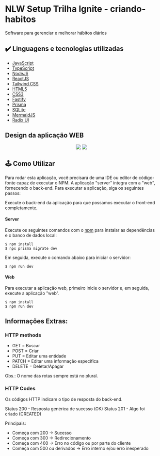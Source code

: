 # NLW Setup Trilha Ignite - criando-habitos
Software para gerenciar e melhorar hábitos diários

## ✔️ Linguagens e tecnologias utilizadas

- [JavaScript](https://developer.mozilla.org/pt-BR/docs/Web/JavaScript)
- [TypeScript](https://www.typescriptlang.org)
- [NodeJS](https://nodejs.org/en/)
- [ReactJS](https://reactjs.org)
- [Tailwind CSS](https://tailwindcss.com)
- [HTML5](https://developer.mozilla.org/pt-BR/docs/Web/HTML)
- [CSS3](https://developer.mozilla.org/pt-BR/docs/Web/CSS)
- [Fastify](https://www.fastify.io/)
- [Prisma](https://www.prisma.io)
- [SQLite](https://www.sqlite.org/index.html)
- [MermaidJS](https://mermaid.js.org/)
- [Radix UI](https://www.sqlite.org/index.html)

## Design da aplicação WEB
<p align="center">
  <img src="![image](https://user-images.githubusercontent.com/101130704/221383910-e97ba548-d5c8-4b80-a96c-7103347f7c57.png)"/>
  <img src="![image](https://user-images.githubusercontent.com/101130704/221383942-10ca1916-d38a-4de2-9d88-00c8c90ace8b.png)"/>
</p>

## 🕹️ Como Utilizar
Para rodar esta aplicação, você precisará de uma IDE ou editor de código-fonte capaz de executar o NPM. A aplicação "server" integra com a "web", fornecendo o back-end. Para executar a aplicação, siga os seguintes passos:

Execute o back-end da aplicação para que possamos executar o front-end completamente.
#### Server
Execute os seguintes comandos com o [npm](https://www.npmjs.com) para instalar as dependências e o banco de dados local:
```
$ npm install
$ npx prisma migrate dev
```
Em seguida, execute o comando abaixo para iniciar o servidor:
```
$ npm run dev
```
#### Web
Para executar a aplicação web, primeiro inicie o servidor e, em seguida, execute a aplicação "web".
```
$ npm install
$ npm run dev
```
## Informações Extras:

### HTTP methods 
- GET = Buscar
- POST = Criar
- PUT = Editar uma entidade
- PATCH = Editar uma informação específica
- DELETE = Deletar/Apagar

Obs.: O nome das rotas sempre está no plural.

### HTTP Codes

Os códigos HTTP indicam o tipo de resposta do back-end.

Status 200 - Resposta genérica de sucesso (OK)
Status 201 - Algo foi criado (CREATED)

Principais:

- Começa com 200 -> Sucesso
- Começa com 300 -> Redirecionamento
- Começa com 400 -> Erro no código ou por parte do cliente
- Começa com 500 ou derivados -> Erro interno e/ou erro inesperado
